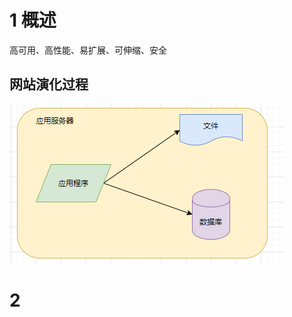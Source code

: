 # 1 概述
高可用、高性能、易扩展、可伸缩、安全

## 网站演化过程
![title](https://raw.githubusercontent.com/pallcard/noteImg/master/noteImg/2020/04/18/1587188749219-1587188749406.png)



# 2 